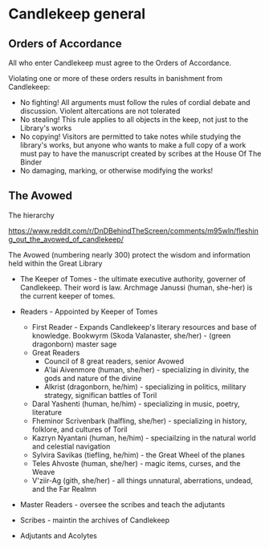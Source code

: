 # Candlekeep general

## Orders of Accordance

All who enter Candlekeep must agree to the Orders of Accordance.

Violating one or more of these orders results in banishment from Candlekeep:

* No fighting!  All arguments must follow the rules of cordial debate and discussion. Violent altercations are not tolerated
* No stealing!  This rule applies to all objects in the keep, not just to the Library's works
* No copying!  Visitors are permitted to take notes while studying the library's works, but anyone who wants to make a full copy of a work must pay to have the manuscript created by scribes at the House Of The Binder
* No damaging, marking, or otherwise modifying the works!

## The Avowed

The hierarchy

https://www.reddit.com/r/DnDBehindTheScreen/comments/m95wln/fleshing_out_the_avowed_of_candlekeep/

The Avowed (numbering nearly 300) protect the wisdom and information
held within the Great Library

* The Keeper of Tomes - the ultimate executive authority, governer of Candlekeep. 
  Their word is law.  Archmage Janussi (human, she-her) is the current keeper of tomes.

* Readers - Appointed by Keeper of Tomes
  - First Reader - Expands Candlekeep's literary resources and base of knowledge.
    Bookwyrm (Skoda Valanaster, she/her) - (green dragonborn) master sage
  - Great Readers
    - Council of 8 great readers, senior Avowed
    - A'lai Aivenmore (human, she/her) - specializing in divinity, the gods and nature of the divine
    - Alkrist (dragonborn, he/him) - specializing in politics, military strategy, significan battles of Toril
   - Daral Yashenti (human, he/him) - specializing in music, poetry, literature
   - Fheminor Scrivenbark (halfling, she/her) - specializing in history, folklore, and cultures of Toril
   - Kazryn Nyantani (human, he/him) - speciailzing in the natural world and celestial navigation
   - Sylvira Savikas (tiefling, he/him) - the Great Wheel of the planes
   - Teles Ahvoste (human, she/her) - magic items, curses, and the Weave
   - V'ziir-Ag (gith, she/her) - all things unnatural, aberrations, undead, and the Far Realmn

* Master Readers - oversee the scribes and teach the adjutants
* Scribes - maintin the archives of Candlekeep
* Adjutants and Acolytes


